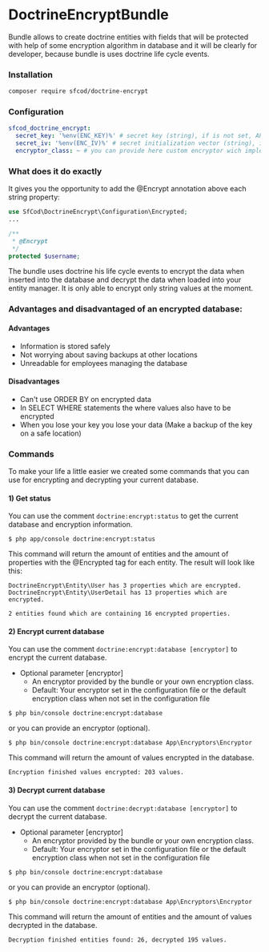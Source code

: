 # DoctrineEncryptBundle

Bundle allows to create doctrine entities with fields that will be protected with 
help of some encryption algorithm in database and it will be clearly for developer, because bundle is uses doctrine life cycle events.

### Installation

```bash
composer require sfcod/doctrine-encrypt
```

### Configuration

```yaml
sfcod_doctrine_encrypt:
  secret_key: '%env(ENC_KEY)%' # secret key (string), if is not set, APP_SECRET .env variable will be used
  secret_iv: '%env(ENC_IV)%' # secret initialization vector (string), if is not set, APP_SECRET .env variable will be used
  encryptor_class: ~ # you can provide here custom encryptor wich implements SfCod\DoctrineEncrypt\Encryptors\EncryptorInterface
```

### What does it do exactly

It gives you the opportunity to add the @Encrypt annotation above each string property:

```php
use SfCod\DoctrineEncrypt\Configuration\Encrypted;
...

/**
 * @Encrypt
 */
protected $username;
```

The bundle uses doctrine his life cycle events to encrypt the data when inserted into the database and decrypt the data when loaded into your entity manager.
It is only able to encrypt only string values at the moment.

### Advantages and disadvantaged of an encrypted database:

#### Advantages
- Information is stored safely
- Not worrying about saving backups at other locations
- Unreadable for employees managing the database

#### Disadvantages
- Can't use ORDER BY on encrypted data
- In SELECT WHERE statements the where values also have to be encrypted
- When you lose your key you lose your data (Make a backup of the key on a safe location)

### Commands

To make your life a little easier we created some commands that you can use for encrypting and decrypting your current database.

#### 1) Get status

You can use the comment `doctrine:encrypt:status` to get the current database and encryption information.

```
$ php app/console doctrine:encrypt:status
```

This command will return the amount of entities and the amount of properties with the @Encrypted tag for each entity.
The result will look like this:

```
DoctrineEncrypt\Entity\User has 3 properties which are encrypted.
DoctrineEncrypt\Entity\UserDetail has 13 properties which are encrypted.

2 entities found which are containing 16 encrypted properties.
```

#### 2) Encrypt current database

You can use the comment `doctrine:encrypt:database [encryptor]` to encrypt the current database.

* Optional parameter [encryptor]
    * An encryptor provided by the bundle or your own encryption class.
    * Default: Your encryptor set in the configuration file or the default encryption class when not set in the configuration file

```
$ php bin/console doctrine:encrypt:database
```

or you can provide an encryptor (optional).

```
$ php bin/console doctrine:encrypt:database App\Encryptors\Encryptor
```

This command will return the amount of values encrypted in the database.

```
Encryption finished values encrypted: 203 values.
```


#### 3) Decrypt current database

You can use the comment `doctrine:decrypt:database [encryptor]` to decrypt the current database.

* Optional parameter [encryptor]
    * An encryptor provided by the bundle or your own encryption class.
    * Default: Your encryptor set in the configuration file or the default encryption class when not set in the configuration file

```
$ php bin/console doctrine:encrypt:database
```

or you can provide an encryptor (optional).

```
$ php bin/console doctrine:encrypt:database App\Encryptors\Encryptor
```

This command will return the amount of entities and the amount of values decrypted in the database.

```
Decryption finished entities found: 26, decrypted 195 values.
```